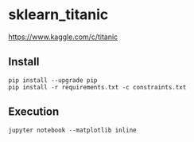 # sklearn_titanic
https://www.kaggle.com/c/titanic

## Install

```
pip install --upgrade pip
pip install -r requirements.txt -c constraints.txt
```

## Execution

```
jupyter notebook --matplotlib inline
```
